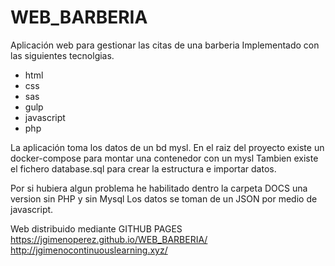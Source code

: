 # WEB_BARBERIA

Aplicación web para gestionar las citas de una barberia
Implementado con las siguientes tecnolgias.

* html
* css
* sas
* gulp
* javascript
* php

La aplicación toma los datos de un bd mysl.
En el raiz del proyecto existe un docker-compose para montar una contenedor con un mysl
Tambien existe el fichero database.sql para crear la estructura e importar datos.

Por si hubiera algun problema he habilitado dentro la carpeta DOCS una version sin PHP y sin Mysql
Los datos se toman de un JSON por medio de javascript.

Web distribuido mediante GITHUB PAGES  
https://jgimenoperez.github.io/WEB_BARBERIA/  
http://jgimenocontinuouslearning.xyz/  
